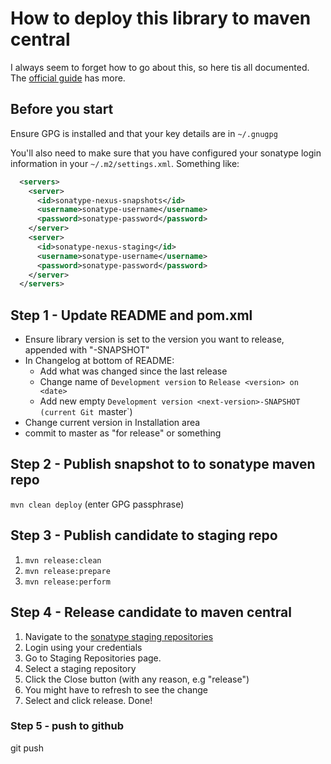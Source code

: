 # How to deploy this library to maven central

I always seem to forget how to go about this, so here tis all
documented. The [official
guide](http://central.sonatype.org/pages/ossrh-guide.html) has more.

## Before you start

Ensure GPG is installed and that your key details are in `~/.gnugpg`

You'll also need to make sure that you have configured your sonatype
login information in your `~/.m2/settings.xml`. Something like:

```xml
  <servers>
    <server>
      <id>sonatype-nexus-snapshots</id>
      <username>sonatype-username</username>
      <password>sonatype-password</password>
    </server>
    <server>
      <id>sonatype-nexus-staging</id>
      <username>sonatype-username</username>
      <password>sonatype-password</password>
    </server>
  </servers>
```

## Step 1 - Update README and pom.xml

- Ensure library version is set to the version you want to release, appended with "-SNAPSHOT"
- In Changelog at bottom of README:
  - Add what was changed since the last release
  - Change name of `Development version` to `Release <version> on <date>`
  - Add new empty `Development version <next-version>-SNAPSHOT (current Git `master`)
- Change current version in Installation area
- commit to master as "for release" or something

## Step 2 - Publish snapshot to to sonatype maven repo

`mvn clean deploy` (enter GPG passphrase)

## Step 3 - Publish candidate to staging repo

1. `mvn release:clean`
1. `mvn release:prepare`
1. `mvn release:perform`

## Step 4 - Release candidate to maven central

1. Navigate to the [sonatype staging repositories](https://oss.sonatype.org/index.html#stagingRepositories)
1. Login using your credentials
1. Go to Staging Repositories page.
1. Select a staging repository 
1. Click the Close button (with any reason, e.g "release")
1. You might have to refresh to see the change
1. Select and click release. Done!

### Step 5 - push to github
git push
